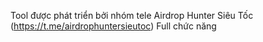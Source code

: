 ﻿Tool được phát triển bởi nhóm tele Airdrop Hunter Siêu Tốc (<https://t.me/airdrophuntersieutoc>)
Full chức năng
